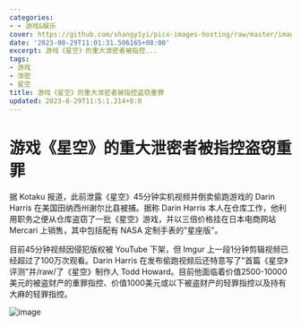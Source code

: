 ```yaml
---
categories:
- - 游戏&娱乐
cover: https://github.com/shangy1yi/picx-images-hosting/raw/master/image.br7qlavd3ds.webp
date: '2023-08-29T11:01:31.506165+08:00'
excerpt: 游戏《星空》的重大泄密者被指控...
tags:
- 游戏
- 泄密
- 星空
title: 游戏《星空》的重大泄密者被指控盗窃重罪
updated: 2023-8-29T11:5:1.214+8:0
---
```

# 游戏《星空》的重大泄密者被指控盗窃重罪

据 Kotaku 报道，此前泄露《星空》45分钟实机视频并倒卖偷跑游戏的 Darin Harris 在美国田纳西州谢尔比县被捕。据称 Darin Harris 本人在仓库工作，他利用职务之便从仓库盗窃了一批《星空》游戏，并以三倍价格挂在日本电商网站 Mercari 上销售，其中包括配有 NASA 定制手表的"星座版"。

目前45分钟视频因侵犯版权被 YouTube 下架，但 Imgur 上一段1分钟剪辑视频已经超过了100万次观看。Darin Harris 在发布偷跑视频后还特意写了"首篇《星空》评测"并/raw/了《星空》制作人 Todd Howard。目前他面临着价值2500-10000美元的被盗财产的重罪指控、价值1000美元或以下被盗财产的轻罪指控以及持有大麻的轻罪指控。

<img src="https://github.com/shangy1yi/picx-images-hosting/raw/master/image.br7qlavd3ds.webp" alt="image" />
